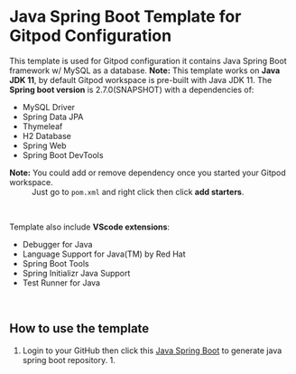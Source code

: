 # Java Spring Boot Template for Gitpod Configuration

This template is used for Gitpod configuration it contains Java Spring Boot framework w/ MySQL as a database. **Note:** This template works on **Java JDK 11**, by default Gitpod workspace is pre-built with Java JDK 11. The **Spring boot version** is 2.7.0(SNAPSHOT) with a dependencies of:
- MySQL Driver
- Spring Data JPA
- Thymeleaf
- H2 Database
- Spring Web
- Spring Boot DevTools

**Note:** You could add or remove dependency once you started your Gitpod workspace.    
&emsp; &emsp;&nbsp; Just go to `pom.xml` and right click then click **add starters**.

<br/>

Template also include **VScode extensions**:
- Debugger for Java
- Language Support for Java(TM) by Red Hat
- Spring Boot Tools
- Spring Initializr Java Support
- Test Runner for Java  

<br/>

## How to use the template

1.	Login to your GitHub then click this [Java Spring Boot](https://github.com/xBlueRose/JavaSpring_Template/generate "Github Repository") to generate java spring boot repository.
     1. 
